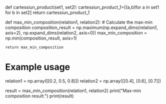 
def cartessiun_product(set1, set2):
    cartessiun_product_1=[(a,b)for a in set1 for b in set2]
    return cartessiun_product_1

def max_min_composition(relation1, relation2):
    # Calculate the max-min composition
    composition_result = np.maximum(np.expand_dims(relation1, axis=2), np.expand_dims(relation2, axis=0))
    max_min_composition = np.min(composition_result, axis=1)
    
    return max_min_composition

# Example usage
relation1 = np.array([[0.2, 0.5, 0.8]])
relation2 = np.array([[0.4], [0.6], [0.7]])

result = max_min_composition(relation1, relation2)
print("Max-min composition result:")
print(result)
